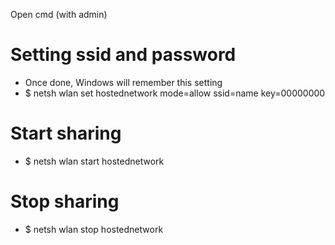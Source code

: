 Open cmd (with admin)

Setting ssid and password
=====
* Once done, Windows will remember this setting
* $ netsh wlan set hostednetwork mode=allow ssid=name key=00000000

Start sharing
=====
* $ netsh wlan start hostednetwork

Stop sharing
=====
* $ netsh wlan stop hostednetwork